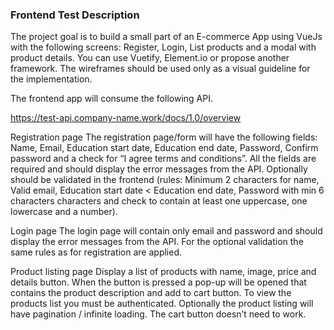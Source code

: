 ### Frontend Test Description

The project goal is to build a small part of an E-commerce App using VueJs with the following screens: Register, Login, List products and a modal with product details. You can use Vuetify, Element.io or propose another framework. The wireframes should be used only as a visual guideline for the implementation.

The frontend app will consume the following API.

https://test-api.company-name.work/docs/1.0/overview

Registration page The registration page/form will have the following fields: Name, Email, Education start date, Education end date, Password, Confirm password and a check for “I agree terms and conditions”. All the fields are required and should display the error messages from the API. Optionally should be validated in the frontend (rules: Minimum 2 characters for name, Valid email, Education start date < Education end date, Password with min 6 characters characters and check to contain at least one uppercase, one lowercase and a number).

Login page The login page will contain only email and password and should display the error messages from the API. For the optional validation the same rules as for registration are applied.

Product listing page Display a list of products with name, image, price and details button. When the button is pressed a pop-up will be opened that contains the product description and add to cart button. To view the products list you must be authenticated. Optionally the product listing will have pagination / infinite loading. The cart button doesn’t need to work.
